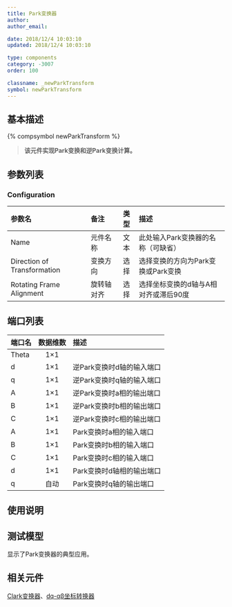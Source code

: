```yaml
---
title: Park变换器
author: 
author_email:

date: 2018/12/4 10:03:10
updated: 2018/12/4 10:03:10

type: components
category: -3007
order: 100

classname: _newParkTransform
symbol: newParkTransform
---
```

## 基本描述
{% compsymbol newParkTransform %}

> **该元件实现Park变换和逆Park变换计算。**

## 参数列表
### Configuration
| 参数名 | 备注 | 类型 | 描述 |
| :--- | :--- | :--: | :--- |
| Name | 元件名称 | 文本 | 此处输入Park变换器的名称（可缺省） |
| Direction of Transformation | 变换方向 | 选择 | 选择变换的方向为Park变换或Park变换 |
| Rotating Frame Alignment | 旋转轴对齐 | 选择 | 选择坐标变换的d轴与A相对齐或滞后90度 |


## 端口列表

| 端口名 | 数据维数 | 描述 |
| :--- | :--:  | :--- |
| Theta | 1×1 | |                   
| d | 1×1 |逆Park变换时d轴的输入端口 |                   
| q | 1×1 |逆Park变换时q轴的输入端口 |                   
| A | 1×1 |逆Park变换时a相的输出端口 |                   
| B | 1×1 |逆Park变换时b相的输出端口 |                   
| C | 1×1 |逆Park变换时c相的输出端口 |                   
| A | 1×1 |Park变换时a相的输入端口 |                   
| B | 1×1 |Park变换时b相的输入端口 |                   
| C | 1×1 |Park变换时c相的输入端口 |                   
| d | 1×1 |Park变换时d轴相的输出端口 |                   
| q | 自动 |Park变换时q轴的输出端口 |                   

## 使用说明


## 测试模型
[<test name>](<test link>)显示了Park变换器的典型应用。

## 相关元件

[Clark变换器](/components/comp_newClarkTransform.html)、[dq-αβ坐标转换器](/components/comp_newXYtoDQ.html)
